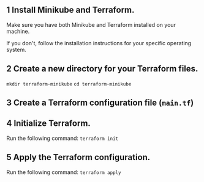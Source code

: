 ## 1 Install Minikube and Terraform. 

Make sure you have both Minikube and Terraform installed on your machine.

If you don't, follow the installation instructions for your specific operating system.

## 2 Create a new directory for your Terraform files.

`mkdir terraform-minikube`
`cd terraform-minikube`

## 3 Create a Terraform configuration file (`main.tf`)

## 4 Initialize Terraform.

Run the following command:
`terraform init`

## 5 Apply the Terraform configuration.

Run the following command:
`terraform apply`
